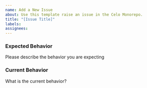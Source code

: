 ```yaml
---
name: Add a New Issue
about: Use this template raise an issue in the Celo Monorepo.
title: "[Issue Title]"
labels: 
assignees:
---
```



### Expected Behavior

Please describe the behavior you are expecting

### Current Behavior

What is the current behavior?

